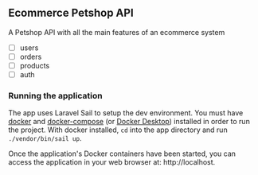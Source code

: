## Ecommerce Petshop API
A Petshop API with all the main features of an ecommerce system
- [ ] users
- [ ] orders
- [ ] products
- [ ] auth

### Running the application
The app uses Laravel Sail to setup the dev environment. You must have [docker](https://docs.docker.com/engine/install/) and [docker-compose](https://docs.docker.com/compose/install/) (or [Docker Desktop](https://docs.docker.com/get-docker/)) installed in order to run the project. With docker installed, `cd` into the app directory and run `./vendor/bin/sail up`.

Once the application's Docker containers have been started, you can access the application in your web browser at: http://localhost.
